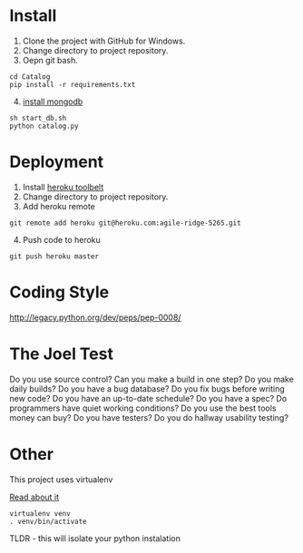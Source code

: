 Install
=======

1. Clone the project with GitHub for Windows.
2. Change directory to project repository.
3. Oepn git bash.

```
cd Catalog
pip install -r requirements.txt
```
4. [install mongodb](http://www.mongodb.org/downloads)

```
sh start_db.sh
python catalog.py
```

Deployment
==========

1. Install [heroku toolbelt](https://toolbelt.heroku.com/)
2. Change directory to project repository.
3. Add heroku remote

```
git remote add heroku git@heroku.com:agile-ridge-5265.git
```

4. Push code to heroku

```
git push heroku master
```

Coding Style
============

http://legacy.python.org/dev/peps/pep-0008/

The Joel Test
=============

Do you use source control?
Can you make a build in one step?
Do you make daily builds?
Do you have a bug database?
Do you fix bugs before writing new code?
Do you have an up-to-date schedule?
Do you have a spec?
Do programmers have quiet working conditions?
Do you use the best tools money can buy?
Do you have testers?
Do you do hallway usability testing?

Other
=====

This project uses virtualenv

[Read about it](http://flask.pocoo.org/docs/0.10/installation/#virtualenv)

```shell
virtualenv venv
. venv/bin/activate
```

TLDR - this will isolate your python instalation
